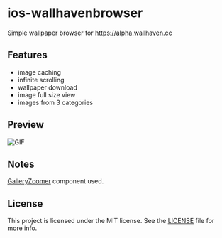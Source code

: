 # ios-wallhavenbrowser
Simple wallpaper browser for https://alpha.wallhaven.cc

## Features
- image caching
- infinite scrolling
- wallpaper download
- image full size view
- images from 3 categories

## Preview

![GIF](https://media.giphy.com/media/l0MYEIHhf7o1j9MwU/source.gif)<br />

## Notes

[GalleryZoomer](https://github.com/mollyIV/GalleryZoomer) component used.

## License

This project is licensed under the MIT license. See the [LICENSE](LICENSE) file for more info.
